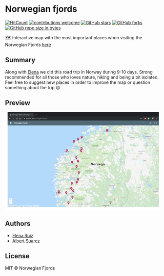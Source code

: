 # Norwegian fjords

[![HitCount](http://hits.dwyl.io/AlbertSuarez/norwegian-fjords.svg)](http://hits.dwyl.io/AlbertSuarez/norwegian-fjords)
[![contributions welcome](https://img.shields.io/badge/contributions-welcome-brightgreen.svg?style=flat)](https://github.com/AlbertSuarez/norwegian-fjords)
[![GitHub stars](https://img.shields.io/github/stars/AlbertSuarez/norwegian-fjords.svg)](https://GitHub.com/AlbertSuarez/norwegian-fjords/stargazers/)
[![GitHub forks](https://img.shields.io/github/forks/AlbertSuarez/norwegian-fjords.svg)](https://GitHub.com/AlbertSuarez/norwegian-fjords/network/)
[![GitHub repo size in bytes](https://img.shields.io/github/repo-size/AlbertSuarez/norwegian-fjords.svg)](https://github.com/AlbertSuarez/norwegian-fjords)

🗺 Interactive map with the most important places when visiting the Norwegian Fjords [here](https://asuarez.dev/norwegian-fjords)

## Summary

Along with [Elena](https://github.com/elena20ruiz) we did this road trip in Norway during 9-10 days. Strong recommended for all those who loves nature, hiking and being a bit isolated. Feel free to suggest new places in order to improve the map or question something about the trip 😄

## Preview

![Preview](assets/img/preview.png)

## Authors

- [Elena Ruiz](https://github.com/elena20ruiz)
- [Albert Suàrez](https://github.com/AlbertSuarez)

## License

MIT © Norwegian Fjords
